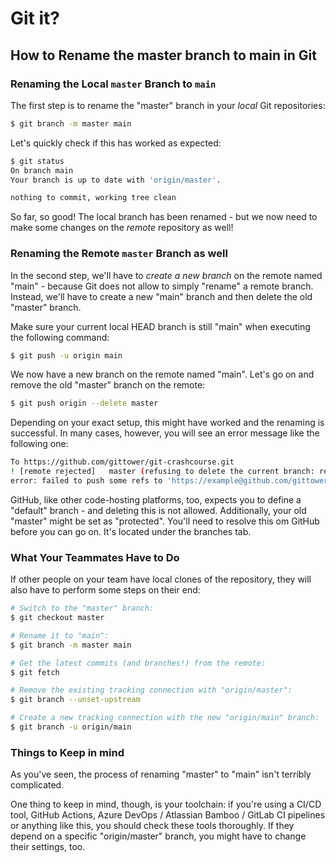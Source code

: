 # Git it?

## How to Rename the master branch to main in Git

### Renaming the Local `master` Branch to `main`

The first step is to rename the "master" branch in your *local* Git repositories:

```bash
$ git branch -m master main
```

Let's quickly check if this has worked as expected:

```bash
$ git status
On branch main
Your branch is up to date with 'origin/master'.

nothing to commit, working tree clean
```

So far, so good! The local branch has been renamed - but we now need to make some changes on the *remote* repository as well!

### Renaming the Remote `master` Branch as well

In the second step, we'll have to *create a new branch* on the remote named "main" - because Git does not allow to simply "rename" a  remote branch. Instead, we'll have to create a new "main" branch and  then delete the old "master" branch.

Make sure your current local HEAD branch is still "main" when executing the following command:

```bash
$ git push -u origin main
```

We now have a new branch on the remote named "main". Let's go on and remove the old "master" branch on the remote:

```bash
$ git push origin --delete master
```

Depending on your exact setup, this might have worked and the  renaming is successful. In many cases, however, you will see an error  message like the following one:

```bash
To https://github.com/gittower/git-crashcourse.git
! [remote rejected]   master (refusing to delete the current branch: refs/heads/master)
error: failed to push some refs to 'https://example@github.com/gittower/git-crashcourse.git'
```

GitHub, like other code-hosting platforms, too, expects you to define a "default" branch - and deleting this is not allowed. Additionally,  your old "master" might be set as "protected". You'll need to resolve this om GitHub before you can go on. It's located under the branches tab.

### What Your Teammates Have to Do

If other people on your team have local clones of the repository, they will also have to perform some steps on their end:

```bash
# Switch to the "master" branch:
$ git checkout master

# Rename it to "main":
$ git branch -m master main

# Get the latest commits (and branches!) from the remote:
$ git fetch

# Remove the existing tracking connection with "origin/master":
$ git branch --unset-upstream

# Create a new tracking connection with the new "origin/main" branch:
$ git branch -u origin/main
```

### Things to Keep in mind

As you've seen, the process of renaming "master" to "main" isn't terribly complicated. 

One thing to keep in mind, though, is your toolchain: if you're using a CI/CD tool, GitHub Actions, Azure DevOps / Atlassian Bamboo / GitLab  CI pipelines or anything like this, you should check these tools  thoroughly. If they depend on a specific "origin/master" branch, you  might have to change their settings, too.